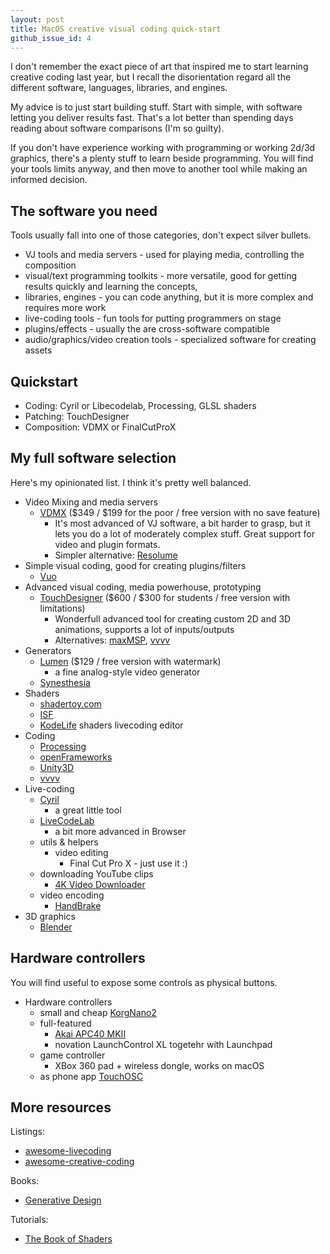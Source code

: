 ```yaml
---
layout: post
title: MacOS creative visual coding quick-start
github_issue_id: 4
---
```


I don't remember the exact piece of art that inspired me to start learning creative coding last year, but I recall the disorientation regard all
the different software, languages, libraries, and engines.

My advice is to just start building stuff. Start with simple, with software letting you deliver results fast. That's a lot better than spending days reading about software comparisons (I'm so guilty).

If you don't have experience working with programming or working 2d/3d graphics, there's a plenty stuff to learn beside programming. You will find your tools limits anyway, and then
move to another tool while making an informed decision.

## The software you need

Tools usually fall into one of those categories, don't expect silver bullets.

  * VJ tools and media servers - used for playing media, controlling the composition
  * visual/text programming toolkits - more versatile, good for getting results quickly and learning the concepts,
  * libraries, engines - you can code anything, but it is more complex and requires more work
  * live-coding tools - fun tools for putting programmers on stage
  * plugins/effects - usually the are cross-software compatible
  * audio/graphics/video creation tools - specialized software for creating assets

## Quickstart

* Coding: Cyril or Libecodelab, Processing, GLSL shaders
* Patching: TouchDesigner
* Composition: VDMX or FinalCutProX

## My full software selection

Here's my opinionated list. I think it's pretty well balanced.

* Video Mixing and media servers
  * [VDMX](http://vdmx.vidvox.net) ($349 / $199 for the poor / free version with no save feature)
    * It's most advanced of VJ software, a bit harder to grasp, but it lets you do a lot of moderately complex stuff. Great support for video and plugin formats.
    * Simpler alternative: [Resolume](https://resolume.com)
* Simple visual coding, good for creating plugins/filters
  * [Vuo](https://vuo.org)
* Advanced visual coding, media powerhouse, prototyping
  * [TouchDesigner](https://www.derivative.ca) ($600 / $300 for students / free version with limitations)
    * Wonderfull advanced tool for creating custom 2D and 3D animations,
    supports a lot of inputs/outputs
    * Alternatives: [maxMSP](https://cycling74.com/products/max), [vvvv](https://vvvv.org/)
* Generators
  * [Lumen](https://lumen-app.com) ($129 / free version with watermark)
    * a fine analog-style video generator
  * [Synesthesia](https://synesthesia.live)
* Shaders
  * [shadertoy.com](https://www.shadertoy.com)
  * [ISF](https://www.interactiveshaderformat.com/)
  * [KodeLife](https://hexler.net/software/kodelife) shaders livecoding editor
* Coding
  * [Processing](https://processing.org/)
  * [openFrameworks](http://openframeworks.cc/)
  * [Unity3D](https://unity3d.com/)
  * [vvvv](https://vvvv.org/)
* Live-coding
  * [Cyril](http://cyrilcode.com/)
    * a great little tool
  * [LiveCodeLab](http://livecodelab.net)
    * a bit more advanced in Browser
  * utils & helpers
    * video editing
      * Final Cut Pro X - just use it :)
  * downloading YouTube clips
    * [4K Video Downloader](https://www.4kdownload.com)
  * video encoding
    * [HandBrake](https://handbrake.fr)
* 3D graphics
    * [Blender](https://www.blender.org)

## Hardware controllers

You will find useful to expose some controls as physical buttons.

* Hardware controllers
  * small and cheap [KorgNano2](https://www.amazon.com/Korg-nanoKONTROL2-Slim-Line-Control-Surface/dp/B004M8UZS8)
  * full-featured
    * [Akai APC40 MKII](https://www.amazon.com/Akai-Professional-APC40-Performance-Clip-Launch/dp/B00J3YYSUW)
    * novation LaunchControl XL togetehr with Launchpad
  * game controller
    * XBox 360 pad + wireless dongle, works on macOS
  * as phone app [TouchOSC](https://hexler.net/software/touchosc)

## More resources

Listings:

* [awesome-livecoding](https://github.com/lvm/awesome-livecoding)
* [awesome-creative-coding](https://github.com/terkelg/awesome-creative-coding)

Books:

* [Generative Design](https://www.amazon.com/Generative-Design-Visualize-Program-Processing/dp/1616890770)

Tutorials:

* [The Book of Shaders](https://thebookofshaders.com/)

